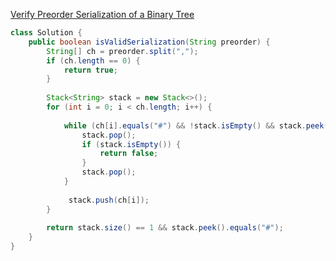 [Verify Preorder Serialization of a Binary Tree](https://leetcode.com/problems/verify-preorder-serialization-of-a-binary-tree/description/)

```java
class Solution {
    public boolean isValidSerialization(String preorder) {
        String[] ch = preorder.split(",");
        if (ch.length == 0) {
            return true;
        }
        
        Stack<String> stack = new Stack<>();
        for (int i = 0; i < ch.length; i++) {
            
            while (ch[i].equals("#") && !stack.isEmpty() && stack.peek().equals("#")) {
                stack.pop();
                if (stack.isEmpty()) {
                    return false;
                }
                stack.pop();
            }
            
             stack.push(ch[i]);
        }
        
        return stack.size() == 1 && stack.peek().equals("#");
    }
}
```
